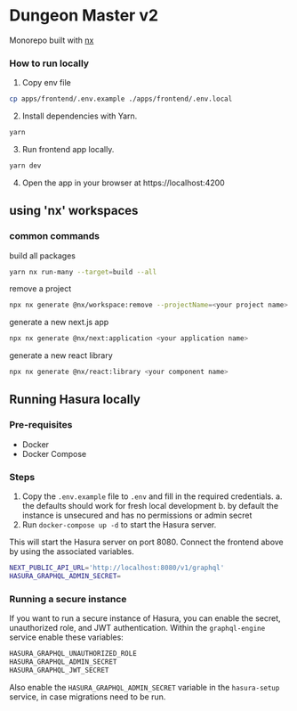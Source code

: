# Dungeon Master v2

Monorepo built with [nx](https://nx.dev/)

### How to run locally

1. Copy env file

```sh
cp apps/frontend/.env.example ./apps/frontend/.env.local
```

2. Install dependencies with Yarn.

```sh
yarn
```

3. Run frontend app locally.

```sh
yarn dev
```

4. Open the app in your browser at https://localhost:4200

## using 'nx' workspaces

### common commands

build all packages

```sh
yarn nx run-many --target=build --all
```

remove a project

```sh
npx nx generate @nx/workspace:remove --projectName=<your project name>
```

generate a new next.js app

```sh
npx nx generate @nx/next:application <your application name>
```

generate a new react library

```sh
npx nx generate @nx/react:library <your component name>
```

## Running Hasura locally

### Pre-requisites

- Docker
- Docker Compose

### Steps

1. Copy the `.env.example` file to `.env` and fill in the required credentials.
  a. the defaults should work for fresh local development
  b. by default the instance is unsecured and has no permissions or admin secret
2. Run `docker-compose up -d` to start the Hasura server.

This will start the Hasura server on port 8080. Connect the frontend above by using the associated variables.

```sh
NEXT_PUBLIC_API_URL='http://localhost:8080/v1/graphql'
HASURA_GRAPHQL_ADMIN_SECRET=
```

### Running a secure instance

If you want to run a secure instance of Hasura, you can enable the secret, unauthorized role, and JWT authentication. Within the `graphql-engine` service enable these variables:

```js
HASURA_GRAPHQL_UNAUTHORIZED_ROLE
HASURA_GRAPHQL_ADMIN_SECRET
HASURA_GRAPHQL_JWT_SECRET
```

Also enable the `HASURA_GRAPHQL_ADMIN_SECRET` variable in the `hasura-setup` service, in case migrations need to be run.

